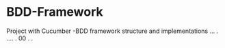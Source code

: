 # BDD-Framework
Project with Cucumber -BDD framework structure and implementations
...
.
....
.
00 .
.
